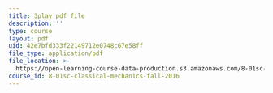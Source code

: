 ```yaml
---
title: 3play pdf file
description: ''
type: course
layout: pdf
uid: 42e7bfd333f22149712e0748c67e58ff
file_type: application/pdf
file_location: >-
  https://open-learning-course-data-production.s3.amazonaws.com/8-01sc-classical-mechanics-fall-2016/42e7bfd333f22149712e0748c67e58ff_3V5y9uq5au0.pdf
course_id: 8-01sc-classical-mechanics-fall-2016
---
```

